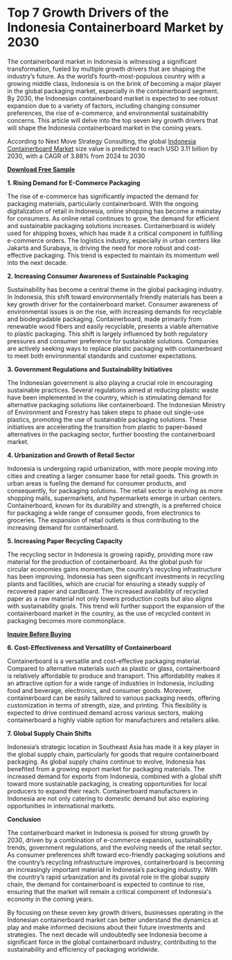 # Top 7 Growth Drivers of the Indonesia Containerboard Market by 2030

The containerboard market in Indonesia is witnessing a significant transformation, fueled by multiple growth drivers that are shaping the industry’s future. As the world’s fourth-most-populous country with a growing middle class, Indonesia is on the brink of becoming a major player in the global packaging market, especially in the containerboard segment. By 2030, the Indonesian containerboard market is expected to see robust expansion due to a variety of factors, including changing consumer preferences, the rise of e-commerce, and environmental sustainability concerns. This article will delve into the top seven key growth drivers that will shape the Indonesia containerboard market in the coming years.

According to Next Move Strategy Consulting, the global [Indonesia Containerboard Market](https://www.nextmsc.com/report/indonesia-containerboard-market) size value is predicted to reach USD 3.11 billion by 2030, with a CAGR of 3.88% from 2024 to 2030

[**Download Free Sample**](https://www.nextmsc.com/indonesia-containerboard-market/request-sample)

**1. Rising Demand for E-Commerce Packaging**

The rise of e-commerce has significantly impacted the demand for packaging materials, particularly containerboard. With the ongoing digitalization of retail in Indonesia, online shopping has become a mainstay for consumers. As online retail continues to grow, the demand for efficient and sustainable packaging solutions increases. Containerboard is widely used for shipping boxes, which has made it a critical component in fulfilling e-commerce orders. The logistics industry, especially in urban centers like Jakarta and Surabaya, is driving the need for more robust and cost-effective packaging. This trend is expected to maintain its momentum well into the next decade.

**2. Increasing Consumer Awareness of Sustainable Packaging**

Sustainability has become a central theme in the global packaging industry. In Indonesia, this shift toward environmentally friendly materials has been a key growth driver for the containerboard market. Consumer awareness of environmental issues is on the rise, with increasing demands for recyclable and biodegradable packaging. Containerboard, made primarily from renewable wood fibers and easily recyclable, presents a viable alternative to plastic packaging. This shift is largely influenced by both regulatory pressures and consumer preference for sustainable solutions. Companies are actively seeking ways to replace plastic packaging with containerboard to meet both environmental standards and customer expectations.

**3. Government Regulations and Sustainability Initiatives**

The Indonesian government is also playing a crucial role in encouraging sustainable practices. Several regulations aimed at reducing plastic waste have been implemented in the country, which is stimulating demand for alternative packaging solutions like containerboard. The Indonesian Ministry of Environment and Forestry has taken steps to phase out single-use plastics, promoting the use of sustainable packaging solutions. These initiatives are accelerating the transition from plastic to paper-based alternatives in the packaging sector, further boosting the containerboard market.

**4. Urbanization and Growth of Retail Sector**

Indonesia is undergoing rapid urbanization, with more people moving into cities and creating a larger consumer base for retail goods. This growth in urban areas is fueling the demand for consumer products, and consequently, for packaging solutions. The retail sector is evolving as more shopping malls, supermarkets, and hypermarkets emerge in urban centers. Containerboard, known for its durability and strength, is a preferred choice for packaging a wide range of consumer goods, from electronics to groceries. The expansion of retail outlets is thus contributing to the increasing demand for containerboard.

**5. Increasing Paper Recycling Capacity**

The recycling sector in Indonesia is growing rapidly, providing more raw material for the production of containerboard. As the global push for circular economies gains momentum, the country’s recycling infrastructure has been improving. Indonesia has seen significant investments in recycling plants and facilities, which are crucial for ensuring a steady supply of recovered paper and cardboard. The increased availability of recycled paper as a raw material not only lowers production costs but also aligns with sustainability goals. This trend will further support the expansion of the containerboard market in the country, as the use of recycled content in packaging becomes more commonplace.

[**Inquire Before Buying**](https://www.nextmsc.com/indonesia-containerboard-market/inquire-before-buying)

**6. Cost-Effectiveness and Versatility of Containerboard**

Containerboard is a versatile and cost-effective packaging material. Compared to alternative materials such as plastic or glass, containerboard is relatively affordable to produce and transport. This affordability makes it an attractive option for a wide range of industries in Indonesia, including food and beverage, electronics, and consumer goods. Moreover, containerboard can be easily tailored to various packaging needs, offering customization in terms of strength, size, and printing. This flexibility is expected to drive continued demand across various sectors, making containerboard a highly viable option for manufacturers and retailers alike.

**7. Global Supply Chain Shifts**

Indonesia’s strategic location in Southeast Asia has made it a key player in the global supply chain, particularly for goods that require containerboard packaging. As global supply chains continue to evolve, Indonesia has benefited from a growing export market for packaging materials. The increased demand for exports from Indonesia, combined with a global shift toward more sustainable packaging, is creating opportunities for local producers to expand their reach. Containerboard manufacturers in Indonesia are not only catering to domestic demand but also exploring opportunities in international markets.

**Conclusion**

The containerboard market in Indonesia is poised for strong growth by 2030, driven by a combination of e-commerce expansion, sustainability trends, government regulations, and the evolving needs of the retail sector. As consumer preferences shift toward eco-friendly packaging solutions and the country’s recycling infrastructure improves, containerboard is becoming an increasingly important material in Indonesia’s packaging industry. With the country’s rapid urbanization and its pivotal role in the global supply chain, the demand for containerboard is expected to continue to rise, ensuring that the market will remain a critical component of Indonesia's economy in the coming years.

By focusing on these seven key growth drivers, businesses operating in the Indonesian containerboard market can better understand the dynamics at play and make informed decisions about their future investments and strategies. The next decade will undoubtedly see Indonesia become a significant force in the global containerboard industry, contributing to the sustainability and efficiency of packaging worldwide.
